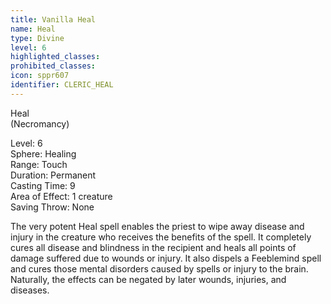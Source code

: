 ```yaml
---
title: Vanilla Heal
name: Heal
type: Divine
level: 6
highlighted_classes: 
prohibited_classes: 
icon: sppr607
identifier: CLERIC_HEAL
---
```

Heal  
(Necromancy)  
  
Level: 6  
Sphere: Healing   
Range: Touch  
Duration: Permanent  
Casting Time: 9  
Area of Effect: 1 creature  
Saving Throw: None  
  
The very potent Heal spell enables the priest to wipe away disease and injury in the creature who receives the benefits of the spell. It completely cures all disease and blindness in the recipient and heals all points of damage suffered due to wounds or injury. It also dispels a Feeblemind spell and cures those mental disorders caused by spells or injury to the brain. Naturally, the effects can be negated by later wounds, injuries, and diseases.  

